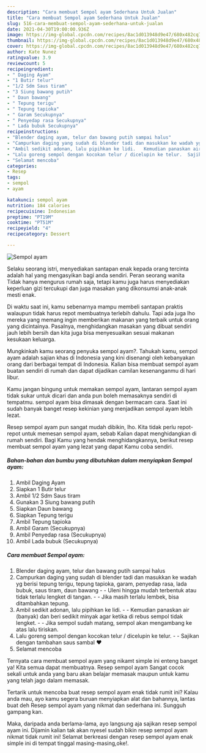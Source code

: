 ```yaml
---
description: "Cara membuat Sempol ayam Sederhana Untuk Jualan"
title: "Cara membuat Sempol ayam Sederhana Untuk Jualan"
slug: 516-cara-membuat-sempol-ayam-sederhana-untuk-jualan
date: 2021-04-30T19:00:00.936Z
image: https://img-global.cpcdn.com/recipes/8ac1d013948d9e47/680x482cq70/sempol-ayam-foto-resep-utama.jpg
thumbnail: https://img-global.cpcdn.com/recipes/8ac1d013948d9e47/680x482cq70/sempol-ayam-foto-resep-utama.jpg
cover: https://img-global.cpcdn.com/recipes/8ac1d013948d9e47/680x482cq70/sempol-ayam-foto-resep-utama.jpg
author: Kate Nunez
ratingvalue: 3.9
reviewcount: 5
recipeingredient:
- " Daging Ayam"
- "1 Butir telur"
- "1/2 Sdm Saus tiram"
- "3 Siung bawang putih"
- " Daun bawang"
- " Tepung terigu"
- " Tepung tapioka"
- " Garam Secukupnya"
- " Penyedap rasa Secukupnya"
- " Lada bubuk Secukupnya"
recipeinstructions:
- "Blender daging ayam, telur dan bawang putih sampai halus"
- "Campurkan daging yang sudah di blender tadi dan masukkan ke wadah yg berisi tepung terigu, tepung tapioka, garam, penyedap rasa, lada bubuk, saus tiram, daun bawang  Uleni hingga mudah terbentuk atau tidak terlalu lengket di tangan.   Jika masih terlalu lembek, bisa ditambahkan tepung."
- "Ambil sedikit adonan, lalu pipihkan ke lidi.   Kemudian panaskan air (banyak) dan beri sedikit minyak agar ketika di rebus sempol tidak lengket.   Jika sempol sudah matang, sempol akan mengambang ke atas lalu tiriskan."
- "Lalu goreng sempol dengan kocokan telur / dicelupin ke telur.  Sajikan dengan tambahan saus sambal ❤"
- "Selamat mencoba"
categories:
- Resep
tags:
- sempol
- ayam

katakunci: sempol ayam 
nutrition: 184 calories
recipecuisine: Indonesian
preptime: "PT19M"
cooktime: "PT51M"
recipeyield: "4"
recipecategory: Dessert

---
```



![Sempol ayam](https://img-global.cpcdn.com/recipes/8ac1d013948d9e47/680x482cq70/sempol-ayam-foto-resep-utama.jpg)

Selaku seorang istri, menyediakan santapan enak kepada orang tercinta adalah hal yang mengasyikan bagi anda sendiri. Peran seorang  wanita Tidak hanya mengurus rumah saja, tetapi kamu juga harus menyediakan keperluan gizi tercukupi dan juga masakan yang dikonsumsi anak-anak mesti enak.

Di waktu  saat ini, kamu sebenarnya mampu membeli santapan praktis walaupun tidak harus repot membuatnya terlebih dahulu. Tapi ada juga lho mereka yang memang ingin memberikan makanan yang terbaik untuk orang yang dicintainya. Pasalnya, menghidangkan masakan yang dibuat sendiri jauh lebih bersih dan kita juga bisa menyesuaikan sesuai makanan kesukaan keluarga. 



Mungkinkah kamu seorang penyuka sempol ayam?. Tahukah kamu, sempol ayam adalah sajian khas di Indonesia yang kini disenangi oleh kebanyakan orang dari berbagai tempat di Indonesia. Kalian bisa membuat sempol ayam buatan sendiri di rumah dan dapat dijadikan camilan kesenanganmu di hari libur.

Kamu jangan bingung untuk memakan sempol ayam, lantaran sempol ayam tidak sukar untuk dicari dan anda pun boleh memasaknya sendiri di tempatmu. sempol ayam bisa dimasak dengan bermacam cara. Saat ini sudah banyak banget resep kekinian yang menjadikan sempol ayam lebih lezat.

Resep sempol ayam pun sangat mudah dibikin, lho. Kita tidak perlu repot-repot untuk memesan sempol ayam, sebab Kalian dapat menghidangkan di rumah sendiri. Bagi Kamu yang hendak menghidangkannya, berikut resep membuat sempol ayam yang lezat yang dapat Kamu coba sendiri.

<!--inarticleads1-->

##### Bahan-bahan dan bumbu yang dibutuhkan dalam menyiapkan Sempol ayam:

1. Ambil  Daging Ayam
1. Siapkan 1 Butir telur
1. Ambil 1/2 Sdm Saus tiram
1. Gunakan 3 Siung bawang putih
1. Siapkan  Daun bawang
1. Siapkan  Tepung terigu
1. Ambil  Tepung tapioka
1. Ambil  Garam (Secukupnya)
1. Ambil  Penyedap rasa (Secukupnya)
1. Ambil  Lada bubuk (Secukupnya)




<!--inarticleads2-->

##### Cara membuat Sempol ayam:

1. Blender daging ayam, telur dan bawang putih sampai halus
1. Campurkan daging yang sudah di blender tadi dan masukkan ke wadah yg berisi tepung terigu, tepung tapioka, garam, penyedap rasa, lada bubuk, saus tiram, daun bawang -  - Uleni hingga mudah terbentuk atau tidak terlalu lengket di tangan.  -  - Jika masih terlalu lembek, bisa ditambahkan tepung.
1. Ambil sedikit adonan, lalu pipihkan ke lidi.  -  - Kemudian panaskan air (banyak) dan beri sedikit minyak agar ketika di rebus sempol tidak lengket.  -  - Jika sempol sudah matang, sempol akan mengambang ke atas lalu tiriskan.
1. Lalu goreng sempol dengan kocokan telur / dicelupin ke telur. -  - Sajikan dengan tambahan saus sambal ❤
1. Selamat mencoba




Ternyata cara membuat sempol ayam yang nikamt simple ini enteng banget ya! Kita semua dapat membuatnya. Resep sempol ayam Sangat cocok sekali untuk anda yang baru akan belajar memasak maupun untuk kamu yang telah jago dalam memasak.

Tertarik untuk mencoba buat resep sempol ayam enak tidak rumit ini? Kalau anda mau, ayo kamu segera buruan menyiapkan alat dan bahannya, lantas buat deh Resep sempol ayam yang nikmat dan sederhana ini. Sungguh gampang kan. 

Maka, daripada anda berlama-lama, ayo langsung aja sajikan resep sempol ayam ini. Dijamin kalian tak akan nyesel sudah bikin resep sempol ayam nikmat tidak rumit ini! Selamat berkreasi dengan resep sempol ayam enak simple ini di tempat tinggal masing-masing,oke!.


